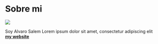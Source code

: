 # Sobre mi

![](../images/perezoso.jpg)

Soy Alvaro Salem
Lorem ipsum dolor sit amet, consectetur adipiscing elit **[my website](https://community.emergentfutures.io/courses/5566525/content)**
